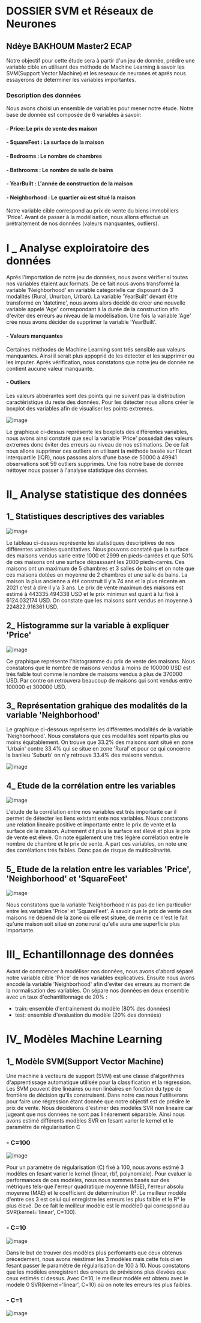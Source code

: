 
# DOSSIER SVM et Réseaux de Neurones 

## Ndèye BAKHOUM Master2 ECAP 

Notre objectif pour cette étude sera à partir d'un jeu de donnée, prédire une variable cible en utilisant des méthode de Machine Learning à savoir les SVM(Support Vector Machine) et les reseaux de neurones et aprés nous essayerons de déterminer les variables importantes.


### Description des données 

Nous avons choisi un ensemble de variables pour mener notre étude. Notre base de donnée est composée de 6 variables à savoir:

#### - Price:         Le prix de vente des maison
#### - SquareFeet :   La surface de la maison                  
#### - Bedrooms :     Le nombre de chambres              
#### - Bathrooms :    Le nombre de salle de bains
#### - YearBuilt :    L'année de construction de la maison             
#### - Neighborhood : Le quartier où est situé la maison

Notre variable cible correspond au prix de vente du biens immobiliers 'Price'. Avant de passer à la modélisation, nous allons effectué un prétraitement de nos données (valeurs manquantes, outliers).


# I _ Analyse exploiratoire des données

Aprés l'importation de notre jeu de données, nous avons vérifier si toutes nos variables étaient aux formats. De ce fait nous avons transformé la variable 'Neighborhood' en variable catégorielle car disposant de 3 modalités (Rural, Unurban, Urban). La variable 'YearBuilt' devant être transformé en 'datetime', nous avons alors décidé de creer une nouvelle variable appelé 'Age' correspondant à la durée de la construction afin d'eviter des erreurs au niveau de la modélisation. Une fois la variable 'Age' crée nous avons décider de supprimer la variable 'YearBuilt'.
#### - Valeurs manquantes
Certaines méthodes de Machine Learning sont trés sensible aux valeurs manquantes. Ainsi il serait plus appoprié de les detecter et les supprimer ou les imputer. Aprés vérification, nous constatons que notre jeu de donnée ne contient aucune valeur manquante.
#### - Outliers
Les valeurs abbérantes sont des points qui ne suivent pas la distribution caractéristique du reste des données. Pour les détecter nous allons créer le boxplot des variables afin de visualiser les points extremes.

![image](https://github.com/Ndeye-Bakhoum/ndeye_rose/assets/154429723/a3873571-d88e-4cf4-9fab-d673aecb69da)

Le graphique ci-dessus représente les boxplots des différentes variables, nous avons ainsi constaté que seul la variable 'Price' possédait des valeurs extremes donc éviter des erreurs au niveau de nos estimations. De ce fait nous allons supprimer ces outliers en utilisant la méthode basée sur l'écart interquartile (IQR), nous passons alors d'une base de 50000 à 49941 observations soit 59 outliers supprimés. Une fois notre base de donnée néttoyer nous passer à l'analyse statistique des données.

# II_ Analyse statistique des données

  ##  1_ Statistiques descriptives des variables 
![image](https://github.com/Ndeye-Bakhoum/ndeye_rose/assets/154429723/1248f292-1978-453a-b270-644b1c82866d)

Le tableau ci-dessus représente les statistiques descriptives de nos différentes variables quantitatives. Nous pouvons constaté que la surface des maisons vendus varie entre 1000 et 2999 en pieds-carrées et que 50% de ces maisons ont une surface dépasssant les 2000 pieds-carrés. Ces maisons ont un maximum de 5 chambres et 3 salles de bains et on note que ces maisons dotées  en moyenne de 2 chambres et une salle de bains. La maison la plus ancienne a été construit il y'a 74 ans et la plus récente en 2021 c'est à dire il y'a 3 ans. 
Le prix de vente maximun des maisons est estimé à 443335.494338 USD et le prix minimun est quant à lui fixé à 6124.032174 USD. On constate que les maisons sont vendus en moyenne à 224822.916361 USD.

  ##  2_ Histogramme sur la variable à expliquer 'Price' 
  ![image](https://github.com/Ndeye-Bakhoum/ndeye_rose/assets/154429723/21c04d24-c4c9-4914-9d7a-dd0edb382507)
 
Ce graphique représente l'histogramme  du prix de vente des maisons. Nous constatons que le nombre de maisons vendus à moins de 100000 USD est trés faible tout comme le nombre de maisons vendus à plus de 370000 USD. Par contre on retrouvera beaucoup de maisons qui sont vendus entre 100000 et 300000 USD.

 ##  3_ Représentation grahique des modalités de la variable 'Neighborhood'
Le graphique ci-dessous représente les différentes modalités de la variable 'Neighborhood'. Nous constatons que ces modalités sont répartis plus ou moins équitablement. On trouve que 33.2% des maisons sont situé en zone 'Urbain' contre 33.4% qui se situe en zone 'Rural' et pour ce qui concerne la banlieu 'Suburb' on n'y retrouve 33.4% des maisons vendus.

![image](https://github.com/Ndeye-Bakhoum/ndeye_rose/assets/154429723/630262cc-8d2a-4a45-81a2-bda63676010e)

##  4_ Etude de la corrélation entre les variables
![image](https://github.com/Ndeye-Bakhoum/ndeye_rose/assets/154429723/41242d05-e3dc-4a58-948d-86a20bdef437)

L'etude de la corrélation entre nos variables est trés importante car il permet de détecter les liens existant ente nos variables. Nous constatons une relation lineaire positive et importante entre le prix de vente et la surface de la maison. Autrement dit plus la surface est élevé et plus le prix de vente est élevé. On note également une trés légère corrélation entre le nombre de chambre et le prix de vente. A part ces variables, on note une des corrélations trés faibles. Donc pas de risque de multicolinarité.  

##  5_ Etude de la relation entre les variables 'Price', 'Neighborhood' et 'SquareFeet'
![image](https://github.com/Ndeye-Bakhoum/ndeye_rose/assets/154429723/5a7dc4e4-647e-4797-8923-35c8f92f436b)

Nous constatons que la variable 'Neighborhood n'as pas de lien particulier entre les variables 'Price' et 'SquareFeet'. A savoir que le prix de vente des maisons ne dépend de la zone où elle est située, de meme ce n'est le fait qu'une maison soit situé en zone rural qu'elle aura une superficie plus importante.

# III_ Echantillonnage des données
Avant de commencer à modéliser nos données, nous avons d'abord séparé notre variable cible 'Price' de nos variables explicatives. Ensuite nous avons encodé la variable 'Neighborhood' afin d'eviter des erreurs au moment de la normalisation des variables. On sépare nos données en deux ensemble avec un taux d'echantillonnage de 20% :
- train: ensemble d'entrainement du modèle (80% des données)
- test: ensemble d'evaluation du modèle (20% des données)

# IV_ Modèles Machine Learning
##  1_ Modèle SVM(Support Vector Machine)
Une machine à vecteurs de support (SVM) est une classe d'algorithmes d'apprentissage automatique utilisée pour la classification et la régression. Les SVM peuvent être linéaires ou non linéaires en fonction du type de frontière de décision qu'ils construisent. Dans notre cas nous l'utiliserons pour faire une régression étant donnée que notre objectif est de prédire le prix de vente. Nous déciderons d'estimer des modèles SVR non lineaire car jugeant que nos données ne sont pas linéarement séparable.
Ainsi nous avons estimé différents modèles SVR en fesant varier le kernel et le paramétre de régularisation C

### - C=100
![image](https://github.com/Ndeye-Bakhoum/ndeye_rose/assets/154429723/d9074420-76d0-4b7c-9558-033445e69d46)

Pour un paramètre de régularisation (C) fixé à 100, nous avons estimé 3 modèles en fesant varier le kernel (linear, rbf, polynomiale). Pour evaluer la performances de ces modèles, nous nous sommes basés sur des métriques tels-que l'erreur quadratique moyenne (MSE), l'erreur absolu moyenne (MAE) et le coefficient de détermination R². Le meilleur modèle d'entre ces 3 est celui qui enregistre les erreurs les plus faible et le R² le plus élevé. De ce fait le meilleur modèle est le modèle0 qui correspond au SVR(kernel='linear', C=100).

### - C=10
![image](https://github.com/Ndeye-Bakhoum/ndeye_rose/assets/154429723/21b03b2d-5125-4c9c-b1be-3ea42a971237)

Dans le but de trouver des modèles plus perfomants que ceux obtenus précedement, nous avons rééstimer les 3 modèles mais cette fois ci en fesant passer le paramétre de régularisation de 100 à 10. Nous constatons que les modèles enregistrent des erreurs de prévisions plus élevées que ceux estimés ci dessus. Avec C=10, le meilleur modèle est obtenu avec le modele 0 SVR(kernel='linear', C=10) où on note les erreurs les plus faibles.

### - C=1
![image](https://github.com/Ndeye-Bakhoum/ndeye_rose/assets/154429723/633e9b87-a362-43bb-a929-3382cdfde056)


